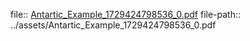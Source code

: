 file:: [Antartic_Example_1729424798536_0.pdf](../assets/Antartic_Example_1729424798536_0.pdf)
file-path:: ../assets/Antartic_Example_1729424798536_0.pdf
